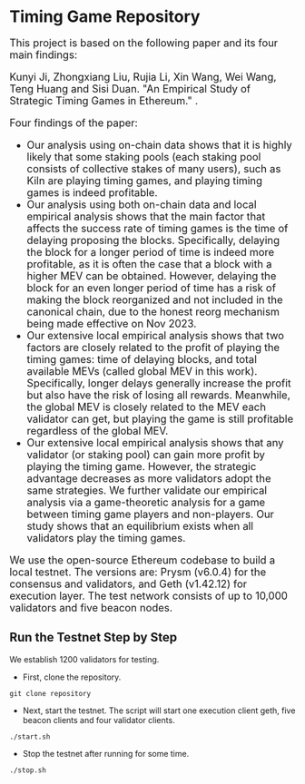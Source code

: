 # Timing Game Repository

<font size=4> 

This project is based on the following paper and its four main findings:

Kunyi Ji, Zhongxiang Liu, Rujia Li, Xin Wang, Wei Wang, Teng Huang and Sisi Duan. "An Empirical Study of Strategic Timing Games in Ethereum." .

Four findings of the paper:

- Our analysis using on-chain data shows that it is highly likely that some staking pools (each staking pool consists of collective stakes of many users), such as Kiln are playing timing games, and playing timing games is indeed profitable. 
- Our analysis using both on-chain data and local empirical analysis shows that the main factor that affects the success rate of timing games is the time of delaying proposing the blocks. Specifically, delaying the block for a longer period of time is indeed more profitable, as it is often the case that a block with a higher MEV can be obtained. However, delaying the block for an even longer period of time has a risk of making the block reorganized and not included in the canonical chain, due to the honest reorg mechanism being made effective on Nov 2023. 
- Our extensive local empirical analysis shows that two factors are closely related to the profit of playing the timing games: time of delaying blocks, and total available MEVs (called global MEV in this work). Specifically, longer delays generally increase the profit but also have the risk of losing all rewards. Meanwhile, the global MEV is closely related to the MEV each validator can get, but playing the game is still profitable regardless of the global MEV.
- Our extensive local empirical analysis shows that any validator (or staking pool) can gain more profit by playing the timing game. However, the strategic advantage decreases as more validators adopt the same strategies. We further validate our empirical analysis via a game-theoretic analysis for a game between timing game players and non-players. Our study shows that an equilibrium exists when all validators play the timing games. 

We use the open-source Ethereum codebase to build a local testnet. The versions are: Prysm (v6.0.4) for the consensus and validators, and Geth (v1.42.12) for execution layer.  The test network consists of up to 10,000 validators and five beacon nodes. 

</font>


## Run the Testnet Step by Step
We establish 1200 validators for testing. 

* First, clone the repository.
```shell
git clone repository
```

* Next, start the testnet. The script will start one execution client geth, five beacon clients and four validator clients.
```shell
./start.sh
```
* Stop the testnet after running for some time. 
```
./stop.sh
```

